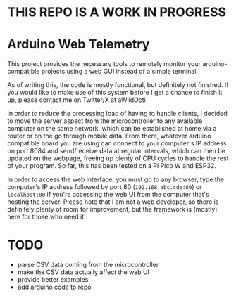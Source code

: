 # THIS REPO IS A WORK IN PROGRESS


# Arduino Web Telemetry

This project provides the necessary tools to remotely monitor your arduino-compatible projects using a web GUI instead of a simple terminal.


As of writing this, the code is mostly functional, but definitely not finished. If you would like to make use of this system before I get a chance to finish it up, please contact me on Twitter/X at aWildOcti


In order to reduce the processing load of having to handle clients, I decided to move the server aspect from the microcontroller to any available computer on the same network, which can be established at home via a router or on the go through mobile data. From there, whatever arduino compatible board you are using can connect to your computer's IP address on port 8084 and send/receive data at regular intervals, which can then be updated on the webpage, freeing up plenty of CPU cycles to handle the rest of your program. So far, this has been tested on a Pi Pico W and ESP32.

In order to access the web interface, you must go to any browser, type the computer's IP address followed by port 80 (`192.168.abc.cde:80`) or `localhost:80` if you're accessing the web UI from the computer that's hosting the server. Please note that I am not a web developer, so there is definitely plenty of room for improvement, but the framework is (mostly) here for those who need it.



# TODO

- parse CSV data coming from the microcontroller
- make the CSV data actually affect the web UI
- provide better examples
- add arduino code to repo
